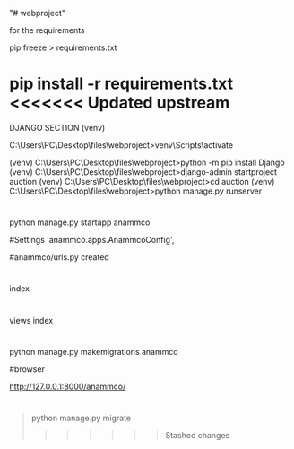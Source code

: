 "# webproject" 

for the requirements 

pip freeze > requirements.txt


pip install -r requirements.txt
<<<<<<< Updated upstream
=======

DJANGO SECTION (venv)

C:\Users\PC\Desktop\files\webproject>venv\Scripts\activate

(venv) C:\Users\PC\Desktop\files\webproject>python -m pip install Django
(venv) C:\Users\PC\Desktop\files\webproject>django-admin startproject auction
(venv) C:\Users\PC\Desktop\files\webproject>cd auction
(venv) C:\Users\PC\Desktop\files\webproject>python manage.py runserver

#
python manage.py startapp anammco

#Settings 
    'anammco.apps.AnammcoConfig',
	
#anammco/urls.py
created 

#
index 

#
views 
index

#
python manage.py makemigrations anammco

#browser

http://127.0.0.1:8000/anammco/

#
>python manage.py migrate
>>>>>>> Stashed changes
